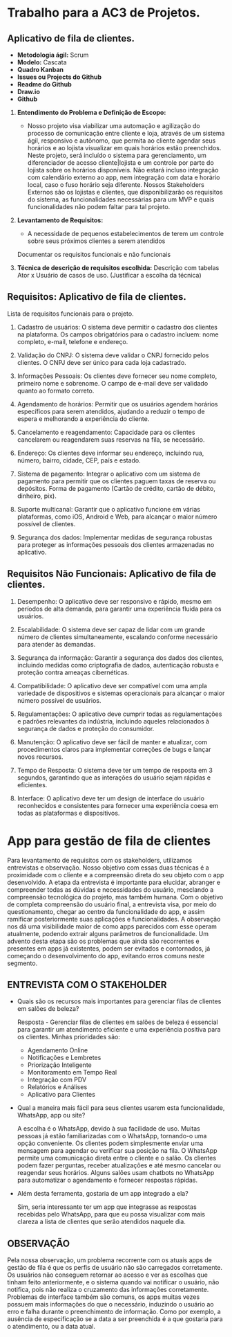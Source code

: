 # Trabalho para a AC3 de Projetos. 

## Aplicativo de fila de clientes. 

- **Metodologia ágil:** Scrum
- **Modelo:** Cascata
- **Quadro Kanban**
- **Issues ou Projects do Github**
- **Readme do Github**
- **Draw.io**
- **Github**

1. **Entendimento do Problema e Definição de Escopo:** 
    - Nosso projeto visa viabilizar uma automação e agilização do processo de comunicação entre cliente e loja, através de um sistema ágil, responsivo e autônomo, que permita ao cliente agendar seus horários e ao lojista visualizar em quais horários estão preenchidos. Neste projeto, será incluído o sistema para gerenciamento, um diferenciador de acesso cliente|lojista e um controle por parte do lojista sobre os horários disponíveis. Não estará incluso integração com calendário externo ao app, nem integração com data e horário local, caso o fuso horário seja diferente. Nossos Stakeholders Externos são os lojistas e clientes, que disponibilizarão os requisitos do sistema, as funcionalidades necessárias para um MVP e quais funcionalidades não podem faltar para tal projeto.
      
2. **Levantamento de Requisitos:** 
    - A necessidade de pequenos estabelecimentos de terem um controle sobre seus próximos clientes a serem atendidos

    Documentar os requisitos funcionais e não funcionais

3. **Técnica de descrição de requisitos escolhida:** Descrição com tabelas Ator x Usuário de casos de uso. (Justificar a escolha da técnica)

## Requisitos: Aplicativo de fila de clientes. 
Lista de requisitos funcionais para o projeto.

1. Cadastro de usuários:
O sistema deve permitir o cadastro dos clientes na plataforma.
Os campos obrigatórios para o cadastro incluem: nome completo, e-mail, telefone e endereço.

2. Validação do CNPJ:
O sistema deve validar o CNPJ fornecido pelos clientes.
O CNPJ deve ser único para cada loja cadastrado.

3. Informações Pessoais:
Os clientes deve fornecer seu nome completo, primeiro nome e sobrenome.
O campo de e-mail deve ser validado quanto ao formato correto.

4. Agendamento de horários:
Permitir que os usuários agendem horários específicos para serem atendidos, ajudando a reduzir o tempo de espera e melhorando a experiência do cliente.

5. Cancelamento e reagendamento:
Capacidade para os clientes cancelarem ou reagendarem suas reservas na fila, se necessário.

6. Endereço:
Os clientes deve informar seu endereço, incluindo rua, número, bairro, cidade, CEP, país e estado.

7. Sistema de pagamento:
Integrar o aplicativo com um sistema de pagamento para permitir que os clientes paguem taxas de reserva ou depósitos. Forma de pagamento (Cartão de crédito, cartão de débito, dinheiro, pix).

8. Suporte multicanal:
Garantir que o aplicativo funcione em várias plataformas, como iOS, Android e Web, para alcançar o maior número possível de clientes.

9. Segurança dos dados:
Implementar medidas de segurança robustas para proteger as informações pessoais dos clientes armazenadas no aplicativo.


## Requisitos Não Funcionais: Aplicativo de fila de clientes. 
1. Desempenho:
O aplicativo deve ser responsivo e rápido, mesmo em períodos de alta demanda, para garantir uma experiência fluida para os usuários.

2. Escalabilidade:
O sistema deve ser capaz de lidar com um grande número de clientes simultaneamente, escalando conforme necessário para atender às demandas.

3. Segurança da informação:
Garantir a segurança dos dados dos clientes, incluindo medidas como criptografia de dados, autenticação robusta e proteção contra ameaças cibernéticas.

4. Compatibilidade:
O aplicativo deve ser compatível com uma ampla variedade de dispositivos e sistemas operacionais para alcançar o maior número possível de usuários.

5. Regulamentações:
O aplicativo deve cumprir todas as regulamentações e padrões relevantes da indústria, incluindo aqueles relacionados à segurança de dados e proteção do consumidor.

6. Manutenção:
O aplicativo deve ser fácil de manter e atualizar, com procedimentos claros para implementar correções de bugs e lançar novos recursos.

7. Tempo de Resposta:
O sistema deve ter um tempo de resposta em 3 segundos, garantindo que as interações do usuário sejam rápidas e eficientes.

8. Interface:
O aplicativo deve ter um design de interface do usuário reconhecidos e consistentes para fornecer uma experiência coesa em todas as plataformas e dispositivos.

# App para gestão de fila de clientes

Para levantamento de requisitos com os stakeholders, utilizamos entrevistas e observação. Nosso objetivo com essas duas técnicas é a proximidade com o cliente e a compreensão direta do seu objeto com o app desenvolvido. A etapa da entrevista é importante para elucidar, abranger e compreender todas as dúvidas e necessidades do usuário, mesclando a compreensão tecnológica do projeto, mas também humana. Com o objetivo de completa compreensão do usuário final, a entrevista visa, por meio do questionamento, chegar ao centro da funcionalidade do app, e assim ramificar posteriormente suas aplicações e funcionalidades. A observação nos dá uma visibilidade maior de como apps parecidos com esse operam atualmente, podendo extrair alguns parâmetros de funcionalidade. Um advento desta etapa são os problemas que ainda são recorrentes e presentes em apps já existentes, podem ser evitados e contornados, já começando o desenvolvimento do app, evitando erros comuns neste segmento.

## ENTREVISTA COM O STAKEHOLDER

- Quais são os recursos mais importantes para gerenciar filas de clientes em salões de beleza?

    Resposta - Gerenciar filas de clientes em salões de beleza é essencial para garantir um atendimento eficiente e uma experiência positiva para os clientes. Minhas prioridades são:
    - Agendamento Online
    - Notificações e Lembretes
    - Priorização Inteligente
    - Monitoramento em Tempo Real
    - Integração com PDV
    - Relatórios e Análises
    - Aplicativo para Clientes

- Qual a maneira mais fácil para seus clientes usarem esta funcionalidade, WhatsApp, app ou site?

    A escolha é o WhatsApp, devido à sua facilidade de uso. Muitas pessoas já estão familiarizadas com o WhatsApp, tornando-o uma opção conveniente. Os clientes podem simplesmente enviar uma mensagem para agendar ou verificar sua posição na fila. O WhatsApp permite uma comunicação direta entre o cliente e o salão. Os clientes podem fazer perguntas, receber atualizações e até mesmo cancelar ou reagendar seus horários. Alguns salões usam chatbots no WhatsApp para automatizar o agendamento e fornecer respostas rápidas.

- Além desta ferramenta, gostaria de um app integrado a ela?

    Sim, seria interessante ter um app que integrasse as respostas recebidas pelo WhatsApp, para que eu possa visualizar com mais clareza a lista de clientes que serão atendidos naquele dia.

## OBSERVAÇÃO

Pela nossa observação, um problema recorrente com os atuais apps de gestão de fila é que os perfis de usuário não são carregados corretamente. Os usuários não conseguem retornar ao acesso e ver as escolhas que tinham feito anteriormente, e o sistema quando vai notificar o usuário, não notifica, pois não realiza o cruzamento das informações corretamente. Problemas de interface também são comuns, os apps muitas vezes possuem mais informações do que o necessário, induzindo o usuário ao erro e falha durante o preenchimento de informação. Como por exemplo, a ausência de especificação se a data a ser preenchida é a que gostaria para o atendimento, ou a data atual.
